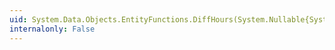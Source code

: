 ```yaml
---
uid: System.Data.Objects.EntityFunctions.DiffHours(System.Nullable{System.DateTime},System.Nullable{System.DateTime})
internalonly: False
---
```

